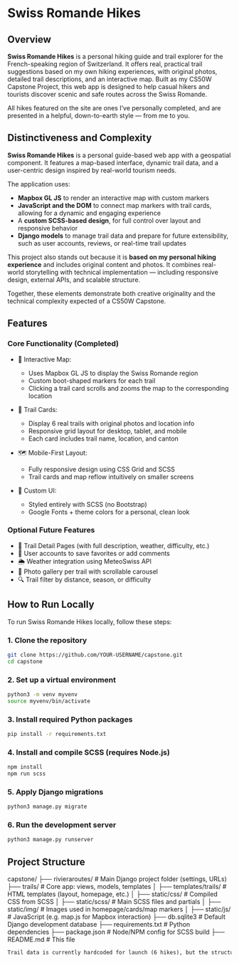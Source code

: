 # Swiss Romande Hikes

## Overview

**Swiss Romande Hikes** is a personal hiking guide and trail explorer for the French-speaking region of Switzerland. It offers real, practical trail suggestions based on my own hiking experiences, with original photos, detailed trail descriptions, and an interactive map. Built as my CS50W Capstone Project, this web app is designed to help casual hikers and tourists discover scenic and safe routes across the Swiss Romande.

All hikes featured on the site are ones I’ve personally completed, and are presented in a helpful, down-to-earth style — from me to you.

## Distinctiveness and Complexity

**Swiss Romande Hikes** is a personal guide-based web app with a geospatial component. It features a map-based interface, dynamic trail data, and a user-centric design inspired by real-world tourism needs.

The application uses:

- **Mapbox GL JS** to render an interactive map with custom markers
- **JavaScript and the DOM** to connect map markers with trail cards, allowing for a dynamic and engaging experience
- A **custom SCSS-based design**, for full control over layout and responsive behavior
- **Django models** to manage trail data and prepare for future extensibility, such as user accounts, reviews, or real-time trail updates

This project also stands out because it is **based on my personal hiking experience** and includes original content and photos. It combines real-world storytelling with technical implementation — including responsive design, external APIs, and scalable structure.

Together, these elements demonstrate both creative originality and the technical complexity expected of a CS50W Capstone.

## Features

### Core Functionality (Completed)

- 📍 Interactive Map:

  - Uses Mapbox GL JS to display the Swiss Romande region
  - Custom boot-shaped markers for each trail
  - Clicking a trail card scrolls and zooms the map to the corresponding location

- 🥾 Trail Cards:

  - Display 6 real trails with original photos and location info
  - Responsive grid layout for desktop, tablet, and mobile
  - Each card includes trail name, location, and canton

- 🗺️ Mobile-First Layout:

  - Fully responsive design using CSS Grid and SCSS
  - Trail cards and map reflow intuitively on smaller screens

- 🎨 Custom UI:
  - Styled entirely with SCSS (no Bootstrap)
  - Google Fonts + theme colors for a personal, clean look

### Optional Future Features

- 🧾 Trail Detail Pages (with full description, weather, difficulty, etc.)
- 👤 User accounts to save favorites or add comments
- 🌦️ Weather integration using MeteoSwiss API
- 📸 Photo gallery per trail with scrollable carousel
- 🔍 Trail filter by distance, season, or difficulty

## How to Run Locally

To run Swiss Romande Hikes locally, follow these steps:

### 1. Clone the repository

```bash
git clone https://github.com/YOUR-USERNAME/capstone.git
cd capstone
```

### 2. Set up a virtual environment

```bash
python3 -m venv myvenv
source myvenv/bin/activate
```

### 3. Install required Python packages

```bash
pip install -r requirements.txt
```

### 4. Install and compile SCSS (requires Node.js)

```bash
npm install
npm run scss
```

### 5. Apply Django migrations

```bash
python3 manage.py migrate
```

### 6. Run the development server

```bash
python3 manage.py runserver
```

## Project Structure

capstone/
├── rivieraroutes/ # Main Django project folder (settings, URLs) ├── trails/ # Core app: views, models, templates │
├── templates/trails/ # HTML templates (layout, homepage, etc.) │ ├── static/css/ # Compiled CSS from SCSS │
├── static/scss/ # Main SCSS files and partials │
├── static/img/ # Images used in homepage/cards/map markers │
├── static/js/ # JavaScript (e.g. map.js for Mapbox interaction) ├── db.sqlite3 # Default Django development database
├── requirements.txt # Python dependencies
├── package.json # Node/NPM config for SCSS build
├── README.md # This file

```markdown
Trail data is currently hardcoded for launch (6 hikes), but the structure supports future integration with Django models and dynamic content.
```

